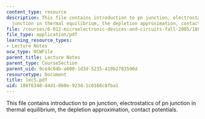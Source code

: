 ```yaml
---
content_type: resource
description: This file contains introduction to pn junction, electrostatics of pn
  junction in thermal equilibrium, the depletion approximation, contact potentials.
file: /courses/6-012-microelectronic-devices-and-circuits-fall-2005/188f6340d4d10b0e923d1c0166c8fba1_lec5.pdf
file_type: application/pdf
learning_resource_types:
- Lecture Notes
ocw_type: OCWFile
parent_title: Lecture Notes
parent_type: CourseSection
parent_uid: 9ce4c04b-a600-1d3d-5235-419b2783590d
resourcetype: Document
title: lec5.pdf
uid: 188f6340-d4d1-0b0e-923d-1c0166c8fba1
---
```

This file contains introduction to pn junction, electrostatics of pn junction in thermal equilibrium, the depletion approximation, contact potentials.

